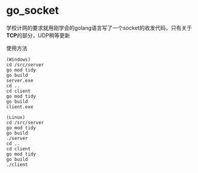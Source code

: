 # go_socket
 
学校计网的要求就用刚学会的golang语言写了一个socket的收发代码，只有关于**TCP**的部分，UDP稍等更新

使用方法 
```shell
(Windows)
cd /src/server
go mod tidy
go build
server.exe
cd ..
cd client
go mod tidy 
go build
client.exe

(Linux)
cd /src/server
go mod tidy
go build
./server
cd ..
cd client
go mod tidy
go build
./client
```
